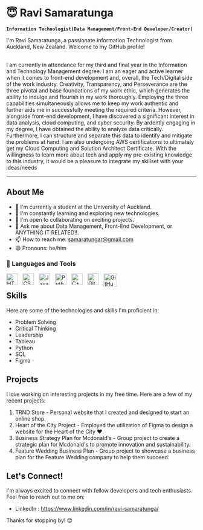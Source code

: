 # 😇 Ravi Samaratunga

**`Information Technologist(Data Management/Front-End Developer/Creator)`**

I'm Ravi Samaratunga, a passionate Information Technologist from Auckland, New Zealand. Welcome to my GitHub profile! 

<br>
I am currently in attendance for my third and final year in the
Information and Technology Management degree. I am an eager and active learner when it comes to
front-end development and, overall, the Tech/Digital side of the work industry. Creativity, Transparency,
and Perseverance are the three pivotal and base foundations of my work ethic, which generates the
ability to indulge and flourish in my work thoroughly. Employing the three capabilities simultaneously
allows me to keep my work authentic and further aids me in successfully meeting the required criteria.
However, alongside front-end development, I have discovered a significant interest in data analysis,
cloud computing, and cyber security. By ardently engaging in my degree, I have obtained the ability to
analyze data critically. Furthermore, I can structure and separate this data to identify and mitigate the
problems at hand. I am also undergoing AWS certifications to ultimately get my Cloud Computing and
Solution Architect Certificate.
With the willingness to learn more about tech and apply my pre-existing knowledge to this industry, it
would be a pleasure to integrate my skillset with your ideas/needs

---

## About Me 

- 🔭 I'm currently a student at the University of Auckland.
- 🌱 I'm constantly learning and exploring new technologies.
- 👯 I'm open to collaborating on exciting projects.
- 💬 Ask me about Data Management, Front-End Development, or ANYTHING IT RELATED!!.
- 📫 How to reach me: samaratungar@gmail.com
- 😄 Pronouns: he/him


### 🧰 Languages and Tools

<img align="left" alt="HTML" width="30px" style="padding-right:10px;" src="https://cdn.jsdelivr.net/gh/devicons/devicon/icons/html5/html5-plain.svg" />
<img align="left" alt="CSS" width="30px" style="padding-right:10px;" src="https://cdn.jsdelivr.net/gh/devicons/devicon/icons/css3/css3-plain.svg" />
<img align="left" alt="JavaScript" width="30px" style="padding-right:10px;" src="https://cdn.jsdelivr.net/gh/devicons/devicon/icons/javascript/javascript-plain.svg" />
<img align="left" alt="Python" width="30px" style="padding-right:10px;" src="https://cdn.jsdelivr.net/gh/devicons/devicon/icons/python/python-plain.svg" />
<img align="left" alt="C++" width="30px" style="padding-right:10px;" src="https://cdn.jsdelivr.net/gh/devicons/devicon/icons/cplusplus/cplusplus-line.svg" />
<img align="left" alt="GitHub" width="30px" style="padding-right:10px;" src="https://cdn.jsdelivr.net/gh/devicons/devicon/icons/github/github-original.svg" />
<img align="left" alt="GitHub" width="35px" style="padding-right:10px;" src="https://cdn.jsdelivr.net/gh/devicons/devicon/icons/microsoftsqlserver/microsoftsqlserver-plain.svg" />
          
          
<br>

## Skills

Here are some of the technologies and skills I'm proficient in:

- Problem Solving    
- Critical Thinking
- Leadership
- Tableau
- Python
- SQL
- Figma

## Projects

I love working on interesting projects in my free time. Here are a few of my recent projects:

1. TRND Store - Personal website that I created and designed to start an online shop.
2. Heart of the City Project - Employed the utilization of Figma to design a website for the Heart of the City ❤️. 
3. Business Strategy Plan for Mcdonald's - Group project to create a strategic plan for Mcdonald's to promote innovation and sustainability. 
4. Feature Wedding Business Plan - Group project to showcase a business plan for the Feature Wedding company to help them succeed.

## Let's Connect!

I'm always excited to connect with fellow developers and tech enthusiasts. Feel free to reach out to me on:

- LinkedIn : https://www.linkedin.com/in/ravi-samaratunga/

Thanks for stopping by! 😊
